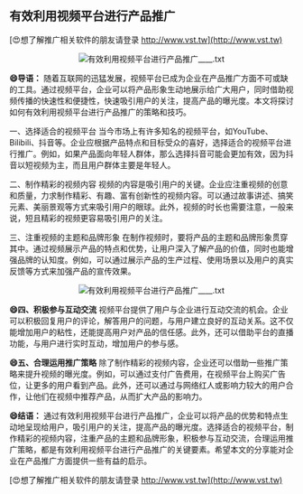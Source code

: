## **有效利用视频平台进行产品推广**

[😍想了解推广相关软件的朋友请登录 http://www.vst.tw](http://www.vst.tw)

 <center><img src="https://vst.tw/MP4/tuiguang/png/3.png" alt="有效利用视频平台进行产品推广____.txt"></center>

**😄导语：**
随着互联网的迅猛发展，视频平台已成为企业在产品推广方面不可或缺的工具。通过视频平台，企业可以将产品形象生动地展示给广大用户，同时借助视频传播的快速性和便捷性，快速吸引用户的关注，提高产品的曝光度。本文将探讨如何有效利用视频平台进行产品推广的策略和技巧。

一、选择适合的视频平台
当今市场上有许多知名的视频平台，如YouTube、Bilibili、抖音等。企业应根据产品特点和目标受众的喜好，选择适合的视频平台进行推广。例如，如果产品面向年轻人群体，那么选择抖音可能会更加有效，因为抖音以短视频为主，而且用户群体主要是年轻人。

二、制作精彩的视频内容
视频的内容是吸引用户的关键。企业应注重视频的创意和质量，力求制作精彩、有趣、富有创新性的视频内容。可以通过故事讲述、搞笑元素、美丽景观等方式来吸引用户的眼球。此外，视频的时长也需要注意，一般来说，短且精彩的视频更容易吸引用户的关注。

三、注重视频的主题和品牌形象
在制作视频时，要将产品的主题和品牌形象贯穿其中。通过视频展示产品的特点和优势，让用户深入了解产品的价值，同时也能增强品牌的认知度。例如，可以通过展示产品的生产过程、使用场景以及用户的真实反馈等方式来加强产品的宣传效果。

 <center><img src="https://vst.tw/MP4/tuiguang/png/2.png" alt="有效利用视频平台进行产品推广____.txt"></center>

**😄四、积极参与互动交流**
视频平台提供了用户与企业进行互动交流的机会。企业可以积极回复用户的评论，解答用户的问题，与用户建立良好的互动关系。这不仅能增加用户的粘性，还能提高用户对产品的信任感。此外，还可以借助平台的直播功能，与用户进行实时互动，增加用户的参与感。

**😄五、合理运用推广策略**
除了制作精彩的视频内容，企业还可以借助一些推广策略来提升视频的曝光度。例如，可以通过支付广告费用，在视频平台上购买广告位，让更多的用户看到产品。此外，还可以通过与网络红人或影响力较大的用户合作，让他们在视频中推荐产品，从而扩大产品的影响力。

**😄结语：**
通过有效利用视频平台进行产品推广，企业可以将产品的优势和特点生动地呈现给用户，吸引用户的关注，提高产品的曝光度。选择适合的视频平台，制作精彩的视频内容，注重产品的主题和品牌形象，积极参与互动交流，合理运用推广策略，都是有效利用视频平台进行产品推广的关键要素。希望本文的分享能对企业在产品推广方面提供一些有益的启示。

[😍想了解推广相关软件的朋友请登录 http://www.vst.tw](http://www.vst.tw)



